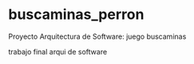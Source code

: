 # buscaminas_perron
Proyecto Arquitectura de Software: juego buscaminas


trabajo final arqui de software
